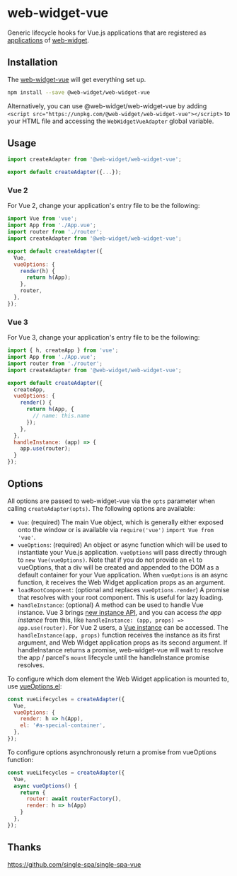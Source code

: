 # web-widget-vue

Generic lifecycle hooks for Vue.js applications that are registered as [applications](https://web-widget.js.org/docs/application/overview/) of [web-widget](https://github.com/web-widget/web-widget).

## Installation

The [web-widget-vue](https://github.com/web-widget/web-widget-vue) will get everything set up.

```sh
npm install --save @web-widget/web-widget-vue
```

Alternatively, you can use @web-widget/web-widget-vue by adding `<script src="https://unpkg.com/@web-widget/web-widget-vue"></script>` to your HTML file and
accessing the `WebWidgetVueAdapter` global variable.

## Usage

```js
import createAdapter from '@web-widget/web-widget-vue';

export default createAdapter({...});
```

### Vue 2

For Vue 2, change your application's entry file to be the following:

```js
import Vue from 'vue';
import App from './App.vue';
import router from './router';
import createAdapter from '@web-widget/web-widget-vue';

export default createAdapter({
  Vue,
  vueOptions: {
    render(h) {
      return h(App);
    },
    router,
  },
});
```

### Vue 3

For Vue 3, change your application's entry file to be the following:

```js
import { h, createApp } from 'vue';
import App from './App.vue';
import router from './router';
import createAdapter from '@web-widget/web-widget-vue';

export default createAdapter({
  createApp,
  vueOptions: {
    render() {
      return h(App, {
        // name: this.name
      });
    },
  },
  handleInstance: (app) => {
    app.use(router);
  }
});
```

## Options

All options are passed to web-widget-vue via the `opts` parameter when calling `createAdapter(opts)`. The following options are available:

- `Vue`: (required) The main Vue object, which is generally either exposed onto the window or is available via `require('vue')` `import Vue from 'vue'`.
- `vueOptions`: (required) An object or async function which will be used to instantiate your Vue.js application. `vueOptions` will pass directly through to `new Vue(vueOptions)`. Note that if you do not provide an `el` to vueOptions, that a div will be created and appended to the DOM as a default container for your Vue application. When `vueOptions` is an async function, it receives the Web Widget application props as an argument.
- `loadRootComponent`: (optional and replaces `vueOptions.render`) A promise that resolves with your root component. This is useful for lazy loading.
- `handleInstance`: (optional) A method can be used to handle Vue instance. Vue 3 brings [new instance API](https://v3.vuejs.org/guide/migration/global-api.html#a-new-global-api-createapp), and you can access *the app instance* from this, like `handleInstance: (app, props) => app.use(router)`. For Vue 2 users, a [Vue instance](https://vuejs.org/v2/guide/instance.html) can be accessed. The `handleInstance(app, props)` function receives the instance as its first argument, and Web Widget application props as its second argument. If handleInstance returns a promise, web-widget-vue will wait to resolve the app / parcel's `mount` lifecycle until the handleInstance promise resolves.

To configure which dom element the Web Widget application is mounted to, use [vueOptions.el](https://vuejs.org/v2/api/#el):

```js
const vueLifecycles = createAdapter({
  Vue,
  vueOptions: {
    render: h => h(App),
    el: '#a-special-container',
  },
});
```

To configure options asynchronously return a promise from vueOptions function:

```js
const vueLifecycles = createAdapter({
  Vue,
  async vueOptions() {
    return {
      router: await routerFactory(),
      render: h => h(App)
    }
  },
});
```

## Thanks

<https://github.com/single-spa/single-spa-vue>